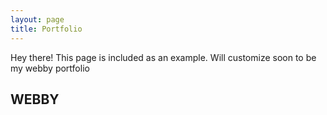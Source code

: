 ```yaml
---
layout: page
title: Portfolio
---
```


<p class="message">
  Hey there! This page is included as an example. Will customize soon to be my webby portfolio
</p>

## WEBBY
